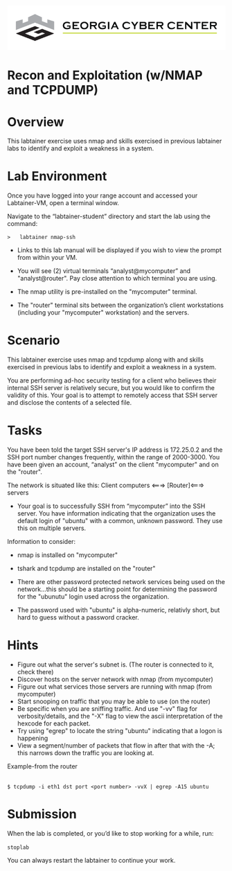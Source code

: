 ![](media/b80e0eacca6dad9d42b5dc3545946591.png)

Recon and Exploitation (w/NMAP and TCPDUMP)
=================================

Overview
========

This labtainer exercise uses nmap and skills exercised in previous labtainer
labs to identify and exploit a weakness in a system.

Lab Environment
===============

Once you have logged into your range account and accessed your Labtainer-VM,
open a terminal window.

Navigate to the “labtainer-student” directory and start the lab using the
command:

~~~~~~~~~~~~~~~~~~~~~~~~~~~~~~~~~~~~~~~~~~~~~~~~~~~~~~~~~~~~~~~~~~~~~~~~~~~~~~~~
>   labtainer nmap-ssh
~~~~~~~~~~~~~~~~~~~~~~~~~~~~~~~~~~~~~~~~~~~~~~~~~~~~~~~~~~~~~~~~~~~~~~~~~~~~~~~~

-   Links to this lab manual will be displayed if you wish to view the prompt
    from within your VM.
    
    
- You will see (2) virtual terminals “analyst@mycomputer” and "analyst@router". Pay close attention to which terminal you are using.
- The nmap utility is pre-installed on the "mycomputer" terminal. 
- The "router" terminal sits between the organization’s client workstations (including your "mycomputer" workstation) and the servers.

Scenario
===============

This labtainer exercise uses nmap and tcpdump along with and skills exercised in previous labs to identify and exploit a weakness in a system.

You are performing ad-hoc security testing for a client who believes their internal SSH server is relatively secure, but you would like to confirm the
validity of this. Your goal is to attempt to remotely access that SSH server and disclose the contents of a selected file.

Tasks
===============

You have been told the target SSH server's IP address is 172.25.0.2 and the SSH port number changes frequently, within the range of 2000-3000. You have been
given an account, “analyst” on the client "mycomputer" and on the "router".

The network is situated like this: 
Client computers <===> [Router]<===> servers

- Your goal is to successfully SSH from “mycomputer” into the SSH server. You have information indicating that the organization uses the default login of "ubuntu" with a common, unknown password. They use this on multiple servers.

Information to consider:

-   nmap is installed on "mycomputer"

-   tshark and tcpdump are installed on the "router"

-   There are other password protected network services being used on the network...this should be a starting point for determining the password for the "ubunutu" login used across the organization.

- The password used with "ubuntu" is alpha-numeric, relativly short, but hard to guess without a password cracker.


Hints
======

- Figure out what the server's subnet is. (The router is connected to it, check there)
- Discover hosts on the server network with nmap (from mycomputer)
- Figure out what services those servers are running with nmap (from mycomputer)
- Start snooping on traffic that you may be able to use (on the router)
- Be specific when you are sniffing traffic.  And use "-vv" flag for verbosity/details, and the "-X" flag to view the ascii interpretation of the hexcode for each packet.
- Try using "egrep" to locate the string "ubuntu" indicating that a logon is happening
-  View a segment/number of packets that flow in after that with the -A<number of lines to view>; this narrows down the traffic you are looking at.

Example-from the router

```

$ tcpdump -i eth1 dst port <port number> -vvX | egrep -A15 ubuntu

```
Submission
=====

When the lab is completed, or you’d like to stop working for a while, run:

``
stoplab
``

You can always restart the labtainer to continue your work.
